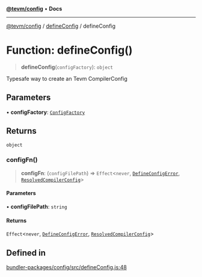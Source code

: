 [**@tevm/config**](../../README.md) • **Docs**

***

[@tevm/config](../../modules.md) / [defineConfig](../README.md) / defineConfig

# Function: defineConfig()

> **defineConfig**(`configFactory`): `object`

Typesafe way to create an Tevm CompilerConfig

## Parameters

• **configFactory**: [`ConfigFactory`](../../types/type-aliases/ConfigFactory.md)

## Returns

`object`

### configFn()

> **configFn**: (`configFilePath`) => `Effect`\<`never`, [`DefineConfigError`](../classes/DefineConfigError.md), [`ResolvedCompilerConfig`](../../types/type-aliases/ResolvedCompilerConfig.md)\>

#### Parameters

• **configFilePath**: `string`

#### Returns

`Effect`\<`never`, [`DefineConfigError`](../classes/DefineConfigError.md), [`ResolvedCompilerConfig`](../../types/type-aliases/ResolvedCompilerConfig.md)\>

## Defined in

[bundler-packages/config/src/defineConfig.js:48](https://github.com/qbzzt/tevm-monorepo/blob/main/bundler-packages/config/src/defineConfig.js#L48)
